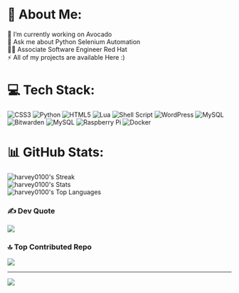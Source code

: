 # 💫 About Me:
🔭 I’m currently working on Avocado<br>💬 Ask me about Python Selenium Automation<br>👨‍💻 Associate Software Engineer Red Hat<br>⚡ All of my projects are available Here :)


# 💻 Tech Stack:
![CSS3](https://img.shields.io/badge/css3-%231572B6.svg?style=for-the-badge&logo=css3&logoColor=white) ![Python](https://img.shields.io/badge/python-3670A0?style=for-the-badge&logo=python&logoColor=ffdd54) ![HTML5](https://img.shields.io/badge/html5-%23E34F26.svg?style=for-the-badge&logo=html5&logoColor=white) ![Lua](https://img.shields.io/badge/lua-%232C2D72.svg?style=for-the-badge&logo=lua&logoColor=white) ![Shell Script](https://img.shields.io/badge/shell_script-%23121011.svg?style=for-the-badge&logo=gnu-bash&logoColor=white) ![WordPress](https://img.shields.io/badge/WordPress-%23117AC9.svg?style=for-the-badge&logo=WordPress&logoColor=white) ![MySQL](https://img.shields.io/badge/mysql-%2300000f.svg?style=for-the-badge&logo=mysql&logoColor=white) ![Bitwarden](https://img.shields.io/badge/bitwarden-%23175DDC.svg?style=for-the-badge&logo=bitwarden&logoColor=white) ![MySQL](https://img.shields.io/badge/mysql-%2300000f.svg?style=for-the-badge&logo=mysql&logoColor=white) ![Raspberry Pi](https://img.shields.io/badge/-RaspberryPi-C51A4A?style=for-the-badge&logo=Raspberry-Pi) ![Docker](https://img.shields.io/badge/docker-%230db7ed.svg?style=for-the-badge&logo=docker&logoColor=white)
# 📊 GitHub Stats:
![harvey0100's Streak](https://github-readme-streak-stats.herokuapp.com/?user=harvey0100&theme=vue-dark&hide_border=true)<br/>
![harvey0100's Stats](https://github-readme-stats.vercel.app/api?username=harvey0100&theme=vue-dark&show_icons=true&hide_border=true&count_private=true)<br/>
![harvey0100's Top Languages](https://github-readme-stats.vercel.app/api/top-langs/?username=harvey0100&theme=vue-dark&show_icons=true&hide_border=true&layout=compact)<br/>

### ✍️ Dev Quote
![](https://quotes-github-readme.vercel.app/api?type=horizontal&theme=radical)

### 🔝 Top Contributed Repo
![](https://github-contributor-stats.vercel.app/api?username=harvey0100&limit=5&theme=dark&combine_all_yearly_contributions=true)

---
[![](https://visitcount.itsvg.in/api?id=harvey0100&icon=0&color=0)](https://visitcount.itsvg.in)

